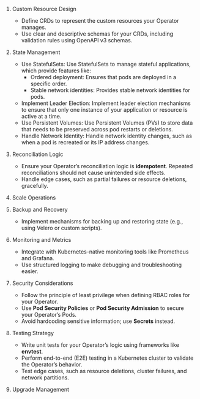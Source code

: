 
1. Custom Resource Design
   - Define CRDs to represent the custom resources your Operator manages.
   - Use clear and descriptive schemas for your CRDs, including validation rules using OpenAPI v3 schemas.
2. State Management

   -  Use StatefulSets: Use StatefulSets to manage stateful applications, which provide features like:
      -   Ordered deployment: Ensures that pods are deployed in a specific order.
      -   Stable network identities: Provides stable network identities for pods.
   -  Implement Leader Election: Implement leader election mechanisms to ensure that only one instance of your application or resource is active at a time.
   -  Use Persistent Volumes: Use Persistent Volumes (PVs) to store data that needs to be preserved across pod restarts or deletions.
   -  Handle Network Identity: Handle network identity changes, such as when a pod is recreated or its IP address changes.

3. Reconciliation Logic
   - Ensure your Operator’s reconciliation logic is **idempotent**. Repeated reconciliations should not cause unintended side effects.
   - Handle edge cases, such as partial failures or resource deletions, gracefully.
4. Scale Operations

5. Backup and Recovery
   - Implement mechanisms for backing up and restoring state (e.g., using Velero or custom scripts).
6. Monitoring and Metrics
   - Integrate with Kubernetes-native monitoring tools like Prometheus and Grafana.
   - Use structured logging to make debugging and troubleshooting easier.

8. Security Considerations
   - Follow the principle of least privilege when defining RBAC roles for your Operator.
   - Use **Pod Security Policies** or **Pod Security Admission** to secure your Operator’s Pods.
   - Avoid hardcoding sensitive information; use **Secrets** instead.
9. Testing Strategy
   - Write unit tests for your Operator’s logic using frameworks like **envtest**.
   - Perform end-to-end (E2E) testing in a Kubernetes cluster to validate the Operator’s behavior.
   - Test edge cases, such as resource deletions, cluster failures, and network partitions.
10. Upgrade Management

    
